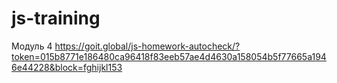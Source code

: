 # js-training

Модуль 4
https://goit.global/js-homework-autocheck/?token=015b8771e186480ca96418f83eeb57ae4d4630a158054b5f77665a1946e44228&block=fghijkl153
